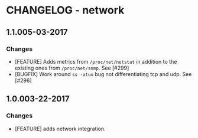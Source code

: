 # CHANGELOG - network

## 1.1.005-03-2017

### Changes

* [FEATURE] Adds metrics from `/proc/net/netstat` in addition to the existing ones from `/proc/net/snmp`. See [#299]
* [BUGFIX] Work around `ss -atun` bug not differentiating tcp and udp. See [#296]

## 1.0.003-22-2017

### Changes

* [FEATURE] adds network integration.
